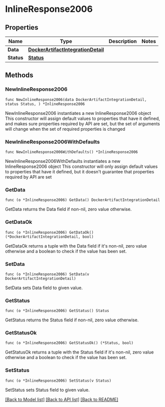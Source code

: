 # InlineResponse2006

## Properties

Name | Type | Description | Notes
------------ | ------------- | ------------- | -------------
**Data** | [**DockerArtifactIntegrationDetail**](DockerArtifactIntegrationDetail.md) |  | 
**Status** | [**Status**](Status.md) |  | 

## Methods

### NewInlineResponse2006

`func NewInlineResponse2006(data DockerArtifactIntegrationDetail, status Status, ) *InlineResponse2006`

NewInlineResponse2006 instantiates a new InlineResponse2006 object
This constructor will assign default values to properties that have it defined,
and makes sure properties required by API are set, but the set of arguments
will change when the set of required properties is changed

### NewInlineResponse2006WithDefaults

`func NewInlineResponse2006WithDefaults() *InlineResponse2006`

NewInlineResponse2006WithDefaults instantiates a new InlineResponse2006 object
This constructor will only assign default values to properties that have it defined,
but it doesn't guarantee that properties required by API are set

### GetData

`func (o *InlineResponse2006) GetData() DockerArtifactIntegrationDetail`

GetData returns the Data field if non-nil, zero value otherwise.

### GetDataOk

`func (o *InlineResponse2006) GetDataOk() (*DockerArtifactIntegrationDetail, bool)`

GetDataOk returns a tuple with the Data field if it's non-nil, zero value otherwise
and a boolean to check if the value has been set.

### SetData

`func (o *InlineResponse2006) SetData(v DockerArtifactIntegrationDetail)`

SetData sets Data field to given value.


### GetStatus

`func (o *InlineResponse2006) GetStatus() Status`

GetStatus returns the Status field if non-nil, zero value otherwise.

### GetStatusOk

`func (o *InlineResponse2006) GetStatusOk() (*Status, bool)`

GetStatusOk returns a tuple with the Status field if it's non-nil, zero value otherwise
and a boolean to check if the value has been set.

### SetStatus

`func (o *InlineResponse2006) SetStatus(v Status)`

SetStatus sets Status field to given value.



[[Back to Model list]](../README.md#documentation-for-models) [[Back to API list]](../README.md#documentation-for-api-endpoints) [[Back to README]](../README.md)


